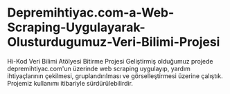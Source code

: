 #  Depremihtiyac.com-a-Web-Scraping-Uygulayarak-Olusturdugumuz-Veri-Bilimi-Projesi
Hi-Kod Veri Bilimi Atölyesi Bitirme Projesi
Geliştirmiş olduğumuz projede depremihtiyac.com'un üzerinde web scraping uygulayıp, yardım ihtiyaçlarının çekilmesi, gruplandırılması ve görselleştirmesi üzerine çalıştık. Projemiz kullanımı itibariyle sürdürülebilirdir. 
